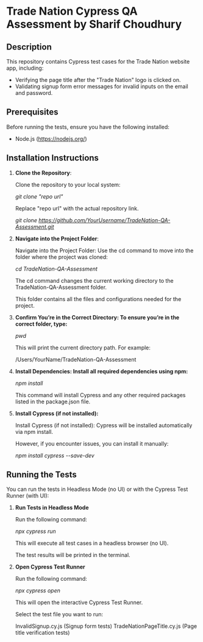 # Trade Nation Cypress QA Assessment by Sharif Choudhury

## Description

This repository contains Cypress test cases for the Trade Nation website app, including:

- Verifying the page title after the "Trade Nation" logo is clicked on.
- Validating signup form error messages for invalid inputs on the email and password.

## Prerequisites

Before running the tests, ensure you have the following installed:

- Node.js (https://nodejs.org/)

## Installation Instructions

1. **Clone the Repository**:

   Clone the repository to your local system:

   *git clone "repo url"*

   Replace "repo url" with the actual repository link.

   *git clone https://github.com/YourUsername/TradeNation-QA-Assessment.git*

2. **Navigate into the Project Folder**:

   Navigate into the Project Folder: Use the cd command to move into the folder where the project was cloned:

   *cd TradeNation-QA-Assessment*

   The cd command changes the current working directory to the TradeNation-QA-Assessment folder.

   This folder contains all the files and configurations needed for the project.

3. **Confirm You’re in the Correct Directory: To ensure you’re in the correct folder, type:**

   *pwd*

   This will print the current directory path. For example:

   /Users/YourName/TradeNation-QA-Assessment

4. **Install Dependencies: Install all required dependencies using npm:**

   *npm install*

   This command will install Cypress and any other required packages listed in the package.json file.

5. **Install Cypress (if not installed):**

   Install Cypress (if not installed): Cypress will be installed automatically via npm install.

   However, if you encounter issues, you can install it manually:

   *npm install cypress --save-dev*

## Running the Tests

You can run the tests in Headless Mode (no UI) or with the Cypress Test Runner (with UI):

1. **Run Tests in Headless Mode**

   Run the following command:

   *npx cypress run*

   This will execute all test cases in a headless browser (no UI).

   The test results will be printed in the terminal.

2. **Open Cypress Test Runner**

   Run the following command:
   
   *npx cypress open*

   This will open the interactive Cypress Test Runner.

   Select the test file you want to run:

   InvalidSignup.cy.js (Signup form tests)
   TradeNationPageTitle.cy.js (Page title verification tests)
